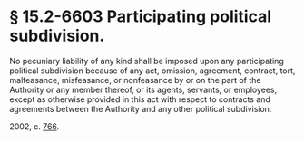 # § 15.2-6603 Participating political subdivision.

<p>No pecuniary liability of any kind shall be imposed upon any participating political subdivision because of any act, omission, agreement, contract, tort, malfeasance, misfeasance, or nonfeasance by or on the part of the Authority or any member thereof, or its agents, servants, or employees, except as otherwise provided in this act with respect to contracts and agreements between the Authority and any other political subdivision.</p><p>2002, c. <a href='http://lis.virginia.gov/cgi-bin/legp604.exe?021+ful+CHAP0766'>766</a>.</p>